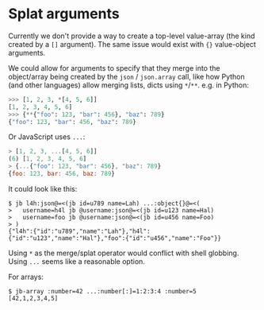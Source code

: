 # Splat arguments

Currently we don't provide a way to create a top-level value-array (the kind
created by a `[]` argument). The same issue would exist with `{}` value-object
arguments.

We could allow for arguments to specify that they merge into the object/array
being created by the `json` / `json.array` call, like how Python (and other
languages) allow merging lists, dicts using `*`/`**`. e.g. in Python:

```Python
>>> [1, 2, 3, *[4, 5, 6]]
[1, 2, 3, 4, 5, 6]
>>> {**{"foo": 123, "bar": 456}, "baz": 789}
{"foo": 123, "bar": 456, "baz": 789}
```

Or JavaScript uses `...`:

```JavaScript
> [1, 2, 3, ...[4, 5, 6]]
(6) [1, 2, 3, 4, 5, 6]
> {...{"foo": 123, "bar": 456}, "baz": 789}
{foo: 123, bar: 456, baz: 789}
```

It could look like this:

```Console
$ jb l4h:json@=<(jb id=u789 name=Lah) ...:object{}@=<(
>   username=h4l jb @username:json@=<(jb id=u123 name=Hal)
>   username=foo jb @username:json@=<(jb id=u456 name=Foo)
> )
{"l4h":{"id":"u789","name":"Lah"},"h4l":{"id":"u123","name":"Hal"},"foo":{"id":"u456","name":"Foo"}}
```

Using `*` as the merge/splat operator would conflict with shell globbing. Using
`...` seems like a reasonable option.

For arrays:

```Console
$ jb-array :number=42 ...:number[:]=1:2:3:4 :number=5
[42,1,2,3,4,5]
```
